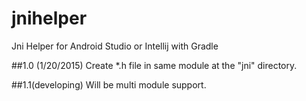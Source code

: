 # jnihelper
Jni Helper for Android Studio or Intellij with Gradle

##1.0 (1/20/2015)
Create *.h file in same module at the "jni" directory.

##1.1(developing)
Will be multi module support.
